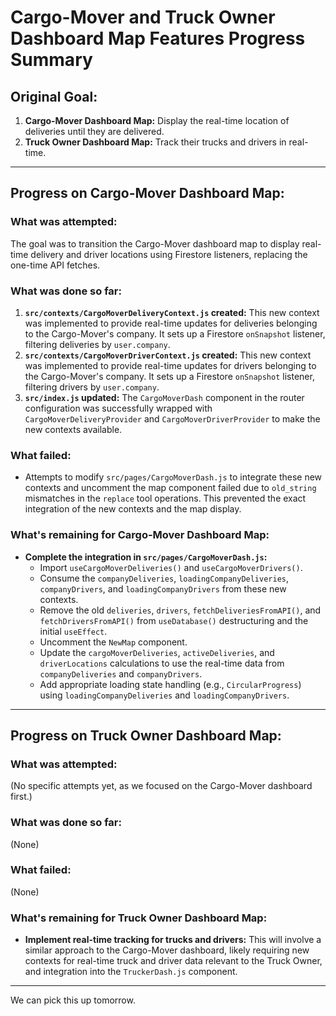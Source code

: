 # Cargo-Mover and Truck Owner Dashboard Map Features Progress Summary

## Original Goal:
1.  **Cargo-Mover Dashboard Map:** Display the real-time location of deliveries until they are delivered.
2.  **Truck Owner Dashboard Map:** Track their trucks and drivers in real-time.

---

## Progress on Cargo-Mover Dashboard Map:

### What was attempted:
The goal was to transition the Cargo-Mover dashboard map to display real-time delivery and driver locations using Firestore listeners, replacing the one-time API fetches.

### What was done so far:
1.  **`src/contexts/CargoMoverDeliveryContext.js` created:** This new context was implemented to provide real-time updates for deliveries belonging to the Cargo-Mover's company. It sets up a Firestore `onSnapshot` listener, filtering deliveries by `user.company`.
2.  **`src/contexts/CargoMoverDriverContext.js` created:** This new context was implemented to provide real-time updates for drivers belonging to the Cargo-Mover's company. It sets up a Firestore `onSnapshot` listener, filtering drivers by `user.company`.
3.  **`src/index.js` updated:** The `CargoMoverDash` component in the router configuration was successfully wrapped with `CargoMoverDeliveryProvider` and `CargoMoverDriverProvider` to make the new contexts available.

### What failed:
*   Attempts to modify `src/pages/CargoMoverDash.js` to integrate these new contexts and uncomment the map component failed due to `old_string` mismatches in the `replace` tool operations. This prevented the exact integration of the new contexts and the map display.

### What's remaining for Cargo-Mover Dashboard Map:
*   **Complete the integration in `src/pages/CargoMoverDash.js`:**
    *   Import `useCargoMoverDeliveries()` and `useCargoMoverDrivers()`.
    *   Consume the `companyDeliveries`, `loadingCompanyDeliveries`, `companyDrivers`, and `loadingCompanyDrivers` from these new contexts.
    *   Remove the old `deliveries`, `drivers`, `fetchDeliveriesFromAPI()`, and `fetchDriversFromAPI()` from `useDatabase()` destructuring and the initial `useEffect`.
    *   Uncomment the `NewMap` component.
    *   Update the `cargoMoverDeliveries`, `activeDeliveries`, and `driverLocations` calculations to use the real-time data from `companyDeliveries` and `companyDrivers`.
    *   Add appropriate loading state handling (e.g., `CircularProgress`) using `loadingCompanyDeliveries` and `loadingCompanyDrivers`.

---

## Progress on Truck Owner Dashboard Map:

### What was attempted:
(No specific attempts yet, as we focused on the Cargo-Mover dashboard first.)

### What was done so far:
(None)

### What failed:
(None)

### What's remaining for Truck Owner Dashboard Map:
*   **Implement real-time tracking for trucks and drivers:** This will involve a similar approach to the Cargo-Mover dashboard, likely requiring new contexts for real-time truck and driver data relevant to the Truck Owner, and integration into the `TruckerDash.js` component.

---

We can pick this up tomorrow.
